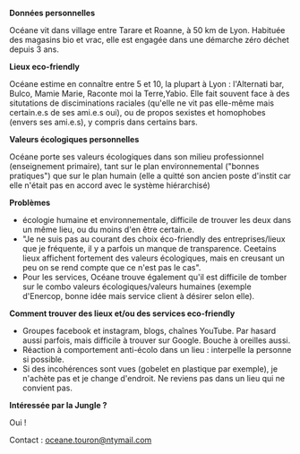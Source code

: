 **Données personnelles**

Océane vit dans village entre Tarare et Roanne, à 50 km de Lyon. 
Habituée des magasins bio et vrac, elle est engagée dans une démarche zéro déchet depuis 3 ans.

**Lieux eco-friendly**
 
Océane estime en connaître entre 5 et 10, la plupart à Lyon : l'Alternati bar, Bulco, Mamie Marie, Raconte moi la Terre,Yabio.
Elle fait souvent face à des situtations de disciminations raciales (qu'elle ne vit pas elle-même mais certain.e.s de ses ami.e.s oui), ou de propos sexistes et homophobes (envers ses ami.e.s), y compris dans certains bars.

**Valeurs écologiques personnelles**

Océane porte ses valeurs écologiques dans son milieu professionnel (enseignement primaire), tant sur le plan environnemental ("bonnes pratiques") que sur le plan humain (elle a quitté son ancien poste d'instit car elle n'était pas en accord avec le système hiérarchisé)

**Problèmes** 

- écologie humaine et environnementale, difficile de trouver les deux dans un même lieu, ou du moins d'en être certain.e.
- "Je ne suis pas au courant des choix éco-friendly des entreprises/lieux que je fréquente, il y a parfois un manque de transparence. Ceetains lieux affichent fortement des valeurs écologiques, mais en creusant un peu on se rend compte que ce n'est pas le cas".
- Pour les services, Océane trouve également qu'il est difficile de tomber sur le combo valeurs écologiques/valeurs humaines (exemple d'Enercop, bonne idée mais service client à désirer selon elle).

**Comment trouver des lieux et/ou des services eco-friendly**

- Groupes facebook et instagram, blogs, chaînes YouTube. Par hasard aussi parfois, mais difficile à trouver sur Google. Bouche à oreilles aussi.
- Réaction à comportement anti-écolo dans un lieu : interpelle la personne si possible.
- Si des incohérences sont vues (gobelet en plastique par exemple), je n'achète pas et je change d'endroit. Ne reviens pas dans un lieu qui ne convient pas.

**Intéressée par la Jungle ?**

Oui !

Contact : oceane.touron@ntymail.com
